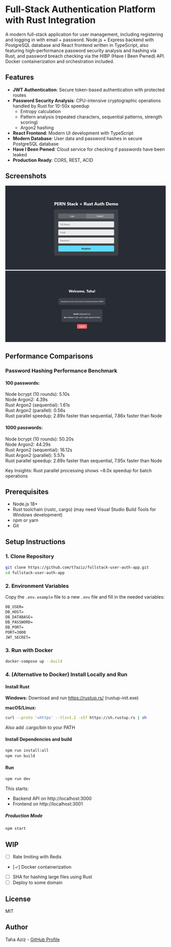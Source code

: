 # Full-Stack Authentication Platform with Rust Integration

A modern full-stack application for user management, including registering and logging in with email + password. Node.js + Express backend with PostgreSQL database and React frontend written in TypeScript,  also featuring high-performance password security analysis and hashing via Rust, and password breach checking via the HIBP (Have I Been Pwned) API. Docker containerization and orchestration included.

## Features

- **JWT Authentication**: Secure token-based authentication with protected routes
- **Password Security Analysis**: CPU-intensive cryptographic operations handled by Rust for 10-50x speedup
  - Entropy calculation
  - Pattern analysis (repeated characters, sequential patterns, strength scoring)
  - Argon2 hashing
- **React Frontend**: Modern UI development with TypeScript
- **Modern Database**: User data and password hashes in secure PostgreSQL database
- **Have I Been Pwned**: Cloud service for checking if passwords have been leaked
- **Production Ready**: CORS, REST, ACID

## Screenshots
![Login/Register Page](screenshots/s1.png)
![Account Page](screenshots/s2.png)

## Performance Comparisons

### Password Hashing Performance Benchmark

#### 100 passwords:

Node bcrypt (10 rounds):       5.10s\
Node Argon2:                   4.39s\
Rust Argon2 (sequential):      1.61s\
Rust Argon2 (parallel):        0.56s\
Rust parallel speedup: 2.89x faster than sequential, 7.86x faster than Node

#### 1000 passwords:

Node bcrypt (10 rounds):       50.20s\
Node Argon2:                   44.29s\
Rust Argon2 (sequential):      16.12s\
Rust Argon2 (parallel):        5.57s\
Rust parallel speedup: 2.89x faster than sequential, 7.95x faster than Node

Key Insights: Rust parallel processing shows ~8.0x speedup for batch operations

## Prerequisites

- Node.js 18+ 
- Rust toolchain (rustc, cargo) (may need Visual Studio Build Tools for Windows development)
- npm or yarn
- Git
  
## Setup Instructions

### 1. Clone Repository

```bash
git clone https://github.com/t7aziz/fullstack-user-auth-app.git
cd fullstack-user-auth-app
```

### 2. Environment Variables

Copy the `.env.example` file to a new `.env` file and fill in the needed variables:

```env
DB_USER=
DB_HOST=
DB_DATABASE=
DB_PASSWORD=
DB_PORT=
PORT=3000
JWT_SECRET=
```

### 3. Run with Docker

```bash
docker-compose up --build
```

### 4. (Alternative to Docker) Install Locally and Run

#### Install Rust

**Windows:**
Download and run https://rustup.rs/ (rustup-init.exe)

**macOS/Linux:**
```bash
curl --proto '=https' --tlsv1.2 -sSf https://sh.rustup.rs | sh
```

Also add .cargo/bin to your PATH

#### Install Dependencies and build

```bash
npm run install:all
npm run build
```

#### Run

```bash
npm run dev
```

This starts:
- Backend API on http://localhost:3000
- Frontend on http://localhost:3001

##### Production Mode

```bash
npm start
```

## WIP 

- [ ] Rate limiting with Redis
- [✓] Docker containerization
- [ ] SHA for hashing large files using Rust
- [ ] Deploy to some domain

## License

MIT

## Author

Taha Aziz - [GitHub Profile](https://github.com/t7aziz)
